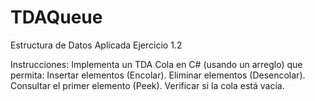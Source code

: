 # TDAQueue
Estructura de Datos Aplicada
Ejercicio 1.2 

Instrucciones: 
Implementa un TDA Cola en C# (usando un arreglo) que permita:
Insertar elementos (Encolar).
Eliminar elementos (Desencolar).
Consultar el primer elemento (Peek).
Verificar si la cola está vacía.
